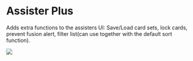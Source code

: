 # Assister Plus

Adds extra functions to the assisters UI: Save/Load card sets, lock cards, prevent fusion alert, filter list(can use together with the default sort function).

![](https://i.imgur.com/T1ZTRO1.jpg)
